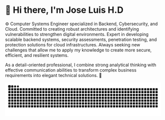 # 👋 Hi there, I'm Jose Luis H.D

⚙️ Computer Systems Engineer specialized in Backend, Cybersecurity, and Cloud. Committed to creating robust architectures and identifying vulnerabilities to strengthen digital environments. Expert in developing scalable backend systems, security assessments, penetration testing, and protection solutions for cloud infrastructures. Always seeking new challenges that allow me to apply my knowledge to create more secure, efficient, and resilient systems.

As a detail-oriented professional, I combine strong analytical thinking with effective communication abilities to transform complex business requirements into elegant technical solutions. 🎯


<img src="https://raw.githubusercontent.com/JoseLuisHD/JoseLuisHD/output/snake.svg" alt="Snake animation" />
